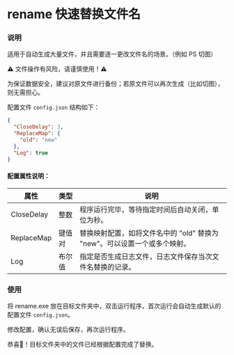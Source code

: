 # rename 快速替换文件名

### 说明

适用于自动生成大量文件，并且需要逐一更改文件名的场景。（例如 PS 切图）

⚠ 文件操作有风险，请谨慎使用！⚠

为保证数据安全，建议对原文件进行备份；若原文件可以再次生成（比如切图），则无需担心。

配置文件 `config.json` 结构如下：

```json
{
  "CloseDelay": 3,
  "ReplaceMap": {
    "old": "new"
  },
  "Log": true
}
```

#### 配置属性说明：

属性 | 类型 | 说明
---|---|---
CloseDelay | 整数| 程序运行完毕，等待指定时间后自动关闭，单位为秒。
ReplaceMap | 键值对 | 替换映射配置，如将文件名中的 "old" 替换为 "new"。可以设置一个或多个映射。
Log | 布尔值 | 指定是否生成日志文件，日志文件保存当次文件名替换的记录。

### 使用

将 rename.exe 放在目标文件夹中，双击运行程序，首次运行会自动生成默认的配置文件 `config.json`。

修改配置，确认无误后保存，再次运行程序。

恭喜🎉！目标文件夹中的文件已经根据配置完成了替换。
